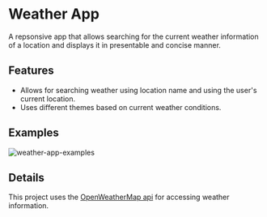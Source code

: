 # Weather App

A repsonsive app that allows searching for the current weather information of a location and displays it in presentable and concise manner.

## Features

- Allows for searching weather using location name and using the user's current location.
- Uses different themes based on current weather conditions.

## Examples
![weather-app-examples](https://user-images.githubusercontent.com/92739966/210434976-923c1b9e-edf9-4fa9-8b05-4fbe6b3620a8.png)

## Details

This project uses the [OpenWeatherMap api](https://openweathermap.org/api) for accessing weather information.

